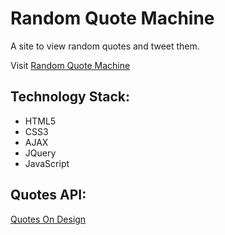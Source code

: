# Random Quote Machine

A site to view random quotes and tweet them.

Visit <a href="https://prashanth-nani.github.io/random-quote-machine">Random Quote Machine</a>

## Technology Stack:
- HTML5
- CSS3
- AJAX
- JQuery
- JavaScript

## Quotes API:
<a href="https://quotesondesign.com">Quotes On Design</a>
